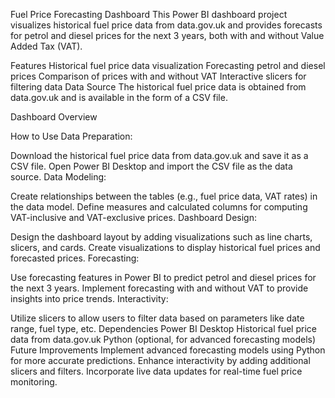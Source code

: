 Fuel Price Forecasting Dashboard
This Power BI dashboard project visualizes historical fuel price data from data.gov.uk and provides forecasts for petrol and diesel prices for the next 3 years, both with and without Value Added Tax (VAT).

Features
Historical fuel price data visualization
Forecasting petrol and diesel prices
Comparison of prices with and without VAT
Interactive slicers for filtering data
Data Source
The historical fuel price data is obtained from data.gov.uk and is available in the form of a CSV file.

Dashboard Overview

How to Use
Data Preparation:

Download the historical fuel price data from data.gov.uk and save it as a CSV file.
Open Power BI Desktop and import the CSV file as the data source.
Data Modeling:

Create relationships between the tables (e.g., fuel price data, VAT rates) in the data model.
Define measures and calculated columns for computing VAT-inclusive and VAT-exclusive prices.
Dashboard Design:

Design the dashboard layout by adding visualizations such as line charts, slicers, and cards.
Create visualizations to display historical fuel prices and forecasted prices.
Forecasting:

Use forecasting features in Power BI to predict petrol and diesel prices for the next 3 years.
Implement forecasting with and without VAT to provide insights into price trends.
Interactivity:

Utilize slicers to allow users to filter data based on parameters like date range, fuel type, etc.
Dependencies
Power BI Desktop
Historical fuel price data from data.gov.uk
Python (optional, for advanced forecasting models)
Future Improvements
Implement advanced forecasting models using Python for more accurate predictions.
Enhance interactivity by adding additional slicers and filters.
Incorporate live data updates for real-time fuel price monitoring.
